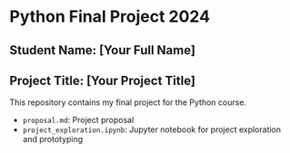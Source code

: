 # Python Final Project 2024
## Student Name: [Your Full Name]
## Project Title: [Your Project Title]
This repository contains my final project for the Python course.
- `proposal.md`: Project proposal
- `project_exploration.ipynb`: Jupyter notebook for project exploration and prototyping
